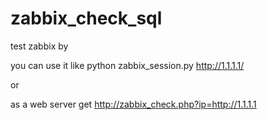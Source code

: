 # zabbix_check_sql
test zabbix by 

you can use it like 
python zabbix_session.py http://1.1.1.1/

or

as a web server 
get http://zabbix_check.php?ip=http://1.1.1.1
